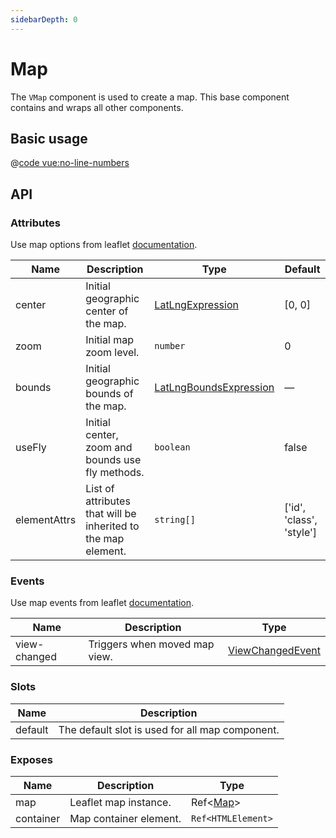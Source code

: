```yaml
---
sidebarDepth: 0
---
```


# Map

The `VMap` component is used to create a map. This base component contains and wraps all other components.

## Basic usage

<ClientOnly>
  <Demo url="/map/basic-map" >
  
  @[code vue:no-line-numbers](@playground/map/basic-map.vue)
  
  </Demo>
</ClientOnly>

## API

### Attributes

Use map options from leaflet [documentation](https://leafletjs.com/reference.html#map).

| Name         | Description                                                   | Type                                                                    | Default                  |
| ------------ | ------------------------------------------------------------- | ----------------------------------------------------------------------- | ------------------------ |
| center       | Initial geographic center of the map.                         | [LatLngExpression](/components/types.html#latlngexpression)             | [0, 0]                   |
| zoom         | Initial map zoom level.                                       | `number`                                                                | 0                        |
| bounds       | Initial geographic bounds of the map.                         | [LatLngBoundsExpression](/components/types.html#latlngboundsexpression) | —                        |
| useFly       | Initial center, zoom and bounds use fly methods.              | `boolean`                                                               | false                    |
| elementAttrs | List of attributes that will be inherited to the map element. | `string[]`                                                              | ['id', 'class', 'style'] |

### Events

Use map events from leaflet [documentation](https://leafletjs.com/reference.html#map-event).

| Name         | Description                   | Type                                                        |
| ------------ | ----------------------------- | ----------------------------------------------------------- |
| view-changed | Triggers when moved map view. | [ViewChangedEvent](/components/types.html#viewchangedevent) |

### Slots

| Name    | Description                                     |
| ------- | ----------------------------------------------- |
| default | The default slot is used for all map component. |

### Exposes

| Name      | Description            | Type                                   |
| --------- | ---------------------- | -------------------------------------- |
| map       | Leaflet map instance.  | Ref<[Map](/components/types.html#map)> |
| container | Map container element. | `Ref<HTMLElement>`                     |
